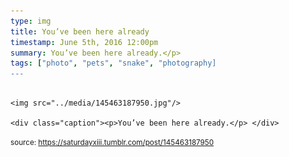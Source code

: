 ```yaml
---
type: img
title: You’ve been here already
timestamp: June 5th, 2016 12:00pm
summary: You’ve been here already.</p> 
tags: ["photo", "pets", "snake", "photography]
---
```


                
                
                
                                                                                        <img src="../media/145463187950.jpg"/>
                                                                                          <div class="caption"><p>You’ve been here already.</p> </div>
                                    
                
                
                
                
                                
<small>source: https://saturdayxiii.tumblr.com/post/145463187950</small>